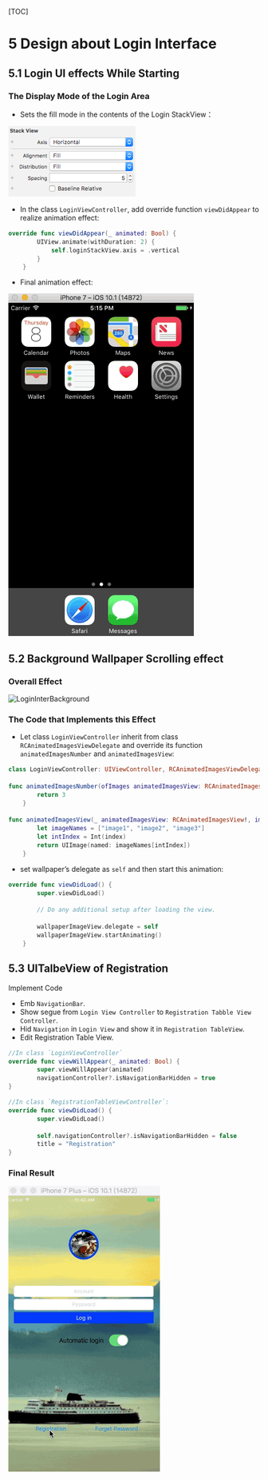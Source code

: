 [TOC]

# 5 Design about Login Interface

## 5.1 Login UI effects While Starting

### The Display Mode of the Login Area

* Sets the fill mode in the contents of the Login StackView：

![StackViewFillMode](PicsForLog/StackViewFillMode.png)

* In the class `LoginViewController`, add override function `viewDidAppear` to realize animation effect:

```swift
override func viewDidAppear(_ animated: Bool) {
        UIView.animate(withDuration: 2) {
            self.loginStackView.axis = .vertical
        }
    }
```

* Final animation effect:

![StackView](PicsForLog/StackView.gif)

## 5.2 Background Wallpaper Scrolling effect

### Overall Effect

![LoginInterBackground](PicsForLog/LoginInterBackground.gif)

### The Code that Implements this Effect

* Let class `LoginViewController` inherit from class `RCAnimatedImagesViewDelegate` and override its function `animatedImagesNumber` and `animatedImagesView`:

```swift
class LoginViewController: UIViewController, RCAnimatedImagesViewDelegate

func animatedImagesNumber(ofImages animatedImagesView: RCAnimatedImagesView!) -> UInt {
        return 3
    }
    
func animatedImagesView(_ animatedImagesView: RCAnimatedImagesView!, imageAt index: UInt) -> UIImage! {
        let imageNames = ["image1", "image2", "image3"]
        let intIndex = Int(index)
        return UIImage(named: imageNames[intIndex])
    }
```

* set wallpaper’s delegate as `self` and then start this animation:

```swift
override func viewDidLoad() {
        super.viewDidLoad()

        // Do any additional setup after loading the view.
        
        wallpaperImageView.delegate = self
        wallpaperImageView.startAnimating()
    }
```

## 5.3 UITalbeView of Registration

Implement Code

* Emb `NavigationBar`.
* Show segue from `Login View Controller` to `Registration Tabble View Controller`.
* Hid `Navigation` in `Login View` and show it in `Registration TableView`.
* Edit Registration Table View.


```swift
//In class `LoginViewController`
override func viewWillAppear(_ animated: Bool) {
        super.viewWillAppear(animated)
        navigationController?.isNavigationBarHidden = true
}
```

```swift
//In class `RegistrationTableViewController`:
override func viewDidLoad() {
        super.viewDidLoad()

        self.navigationController?.isNavigationBarHidden = false
        title = "Registration"
}
```

### Final Result

![RegistrationTableView](PicsForLog/RegistrationTableView.gif)